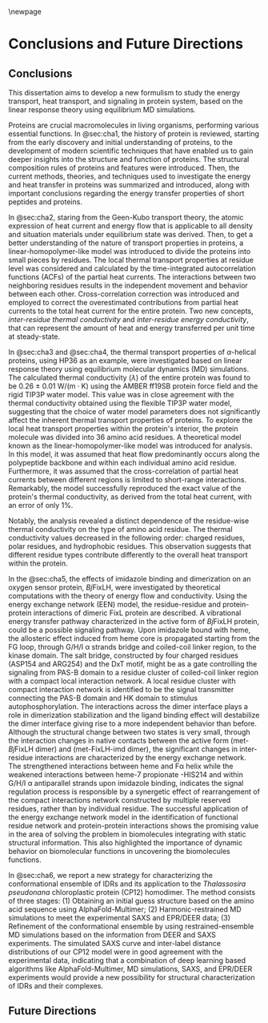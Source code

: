\newpage
# Conclusions and Future Directions

## Conclusions
<!-- the aim of this study -->
This dissertation aims to develop a new formulism to study the energy transport, heat transport, and signaling in protein system, based on the linear response theory using equilibrium MD simulations.

<!-- the introduction -->
Proteins are crucial macromolecules in living organisms, performing various essential functions.
In @sec:cha1, the history of protein is reviewed, starting from the early discovery and initial understanding of proteins, to the development of modern scientific techniques that have enabled us to gain deeper insights into the structure and function of proteins.
The structural composition rules of proteins and features were introduced.
Then, the current methods, theories, and techniques used to investigate the energy and heat transfer in proteins was summarized and introduced, along with important conclusions regarding the energy transfer properties of short peptides and proteins.

<!-- summarize the methods -->
In @sec:cha2, staring from the Geen-Kubo transport theory, the atomic expression of heat current and energy flow that is applicable to all density and situation materials under equilibrium state was derived.
Then, to get a better understanding of the nature of transport properties in proteins, a linear-homopolymer-like model was introduced to divide the proteins into small pieces by residues.
The local thermal transport properties at residue level was considered and calculated by the time-integrated autocorrelation functions (ACFs) of the partial heat currents.
The interactions between two neighboring residues results in the independent movement and behavior between each other.
Cross-correlation correction was introduced and employed to correct the overestimated contributions from partial heat currents to the total heat current for the entire protein.
Two new concepts, _inter-residue thermal conductivity_ and _inter-residue energy conductivity_, that can represent the amount of heat and energy transferred per unit time at steady-state.

<!-- conclusions of chapter 3 and 4  -->

In @sec:cha3 and @sec:cha4, the thermal transport properties of $\alpha$-helical proteins, using HP36 as an example, were investigated based on linear response theory using equilibrium molecular dynamics (MD) simulations.
The calculated thermal conductivity ($\lambda$) of the entire protein was found to be 0.26 $\mathrm{\pm}$ 0.01 $\mathrm{W{/} (m{\cdot}K)}$ using the AMBER ff19SB protein force field and the rigid TIP3P water model.
This value was in close agreement with the thermal conductivity obtained using the flexible TIP3P water model, suggesting that the choice of water model parameters does not significantly affect the inherent thermal transport properties of proteins.
To explore the local heat transport properties within the protein's interior, the protein molecule was divided into 36 amino acid residues.
A theoretical model known as the linear-homopolymer-like model was introduced for analysis.
In this model, it was assumed that heat flow predominantly occurs along the polypeptide backbone and within each individual amino acid residue.
Furthermore, it was assumed that the cross-correlation of partial heat currents between different regions is limited to short-range interactions.
Remarkably, the model successfully reproduced the exact value of the protein's thermal conductivity, as derived from the total heat current, with an error of only 1%.

Notably, the analysis revealed a distinct dependence of the residue-wise thermal conductivity on the type of amino acid residue.
The thermal conductivity values decreased in the following order: charged residues, polar residues, and hydrophobic residues.
This observation suggests that different residue types contribute differently to the overall heat transport within the protein.

<!-- chapter 5, signaling pathway -->

In the @sec:cha5, the effects of imidazole binding and dimerization on an oxygen sensor protein, *Bj*FixLH, were investigated by theoretical computations with
the theory of energy flow and conductivity.
Using the energy exchange network (EEN) model, the residue-residue and protein-protein interactions of dimeric FixL protein are described.
A vibrational energy transfer pathway characterized in the active form of *Bj*FixLH protein, could be a possible signaling pathway.
Upon imidazole bound with heme, the allosteric effect induced from heme core is propagated starting from
the FG loop, through G/H/I α strands bridge and coiled-coil linker region, to the kinase domain.
The salt bridge, constructed by four charged residues (ASP154 and ARG254) and the DxT motif, might be as a
gate controlling the signaling from PAS-B domain to a residue cluster of coiled-coil linker region with a compact local interaction network.
A local residue cluster with compact interaction network is identified to be the signal transmitter connecting the PAS-B domain and HK domain to
stimulus autophosphorylation.
The interactions across the dimer interface plays a role in dimerization stabilization and the ligand
binding effect will destabilize the dimer interface giving rise to a more independent behavior than before.
Although the structural change between two states is very small, through the interaction changes in native contacts between the active form (met-*Bj*FixLH dimer) and (met-FixLH-imd dimer), the significant changes in inter-residue interactions are characterized by the energy exchange network.
The strengthened interactions between heme and Fα helix while the weakened interactions between heme-7 propionate -HIS214 and within G/H/I α antiparallel strands upon imidazole binding, indicates the signal
regulation process is responsible by a synergetic effect of rearrangement of the compact interactions network constructed by multiple reserved residues, rather than by individual residue.
The successful application of the energy exchange network model in the identification of functional residue network and protein-protein interactions shows the promising value in the area of solving the problem in biomolecules integrating with static structural information.
This also highlighted the importance of dynamic behavior on biomolecular functions in uncovering the biomolecules functions.

<!-- chapter 6, cp12 -->

In @sec:cha6,  we report a new strategy for characterizing the conformational ensemble of IDRs and its application to the _Thalassosira pseudonana_ chloroplastic protein (CP12) homodimer.
The method consists of three stages: (1) Obtaining an initial guess structure based on the amino acid sequence using AlphaFold-Multimer; (2) Harmonic-restrained MD simulations to meet the experimental SAXS and EPR/DEER data; (3) Refinement of the conformational ensemble by using restrained-ensemble MD simulations based on the information from DEER and SAXS experiments.
The simulated SAXS curve and inter-label distance distributions of our CP12 model were in good agreement with the experimental data, indicating that a combination of deep learning based algorithms like AlphaFold-Multimer, MD simulations, SAXS, and EPR/DEER experiments would provide a new possibility for structural characterization of IDRs and their complexes.

## Future Directions